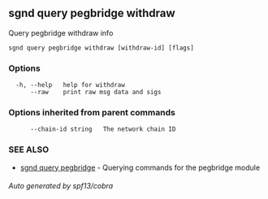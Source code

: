 ## sgnd query pegbridge withdraw

Query pegbridge withdraw info

```
sgnd query pegbridge withdraw [withdraw-id] [flags]
```

### Options

```
  -h, --help   help for withdraw
      --raw    print raw msg data and sigs
```

### Options inherited from parent commands

```
      --chain-id string   The network chain ID
```

### SEE ALSO

* [sgnd query pegbridge](sgnd_query_pegbridge.md)	 - Querying commands for the pegbridge module

###### Auto generated by spf13/cobra
